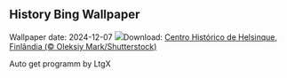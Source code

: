 ## History Bing Wallpaper
Wallpaper date: 2024-12-07
![](https://www.bing.com/th?id=OHR.HelsinkiDusk_PT-BR9202274826_UHD.jpg&w=1000)Download: [Centro Histórico de Helsinque, Finlândia (© Oleksiy Mark/Shutterstock)](https://www.bing.com/th?id=OHR.HelsinkiDusk_PT-BR9202274826_UHD.jpg)

Auto get programm by LtgX
